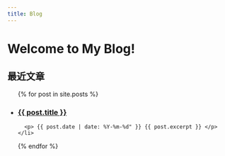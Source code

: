 ```yaml
---
title: Blog
---
```

# Welcome to My Blog!


## 最近文章

<ul>
  {% for post in site.posts %}
    <li>
      <h3><a href="{{ post.url }}">{{ post.title }}</a></h3>
      
      <p> {{ post.date | date: %Y-%m-%d" }} {{ post.excerpt }} </p>
    </li>
  {% endfor %}
</ul>

